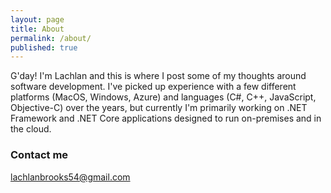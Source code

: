 ```yaml
---
layout: page
title: About
permalink: /about/
published: true
---
```


G'day! I'm Lachlan and this is where I post some of my thoughts around software development. I've picked up experience with a few different platforms (MacOS, Windows, Azure) and languages (C#, C++, JavaScript, Objective-C) over the years, but currently I'm primarily working on .NET Framework and .NET Core applications designed to run on-premises and in the cloud.
### Contact me

[lachlanbrooks54@gmail.com](mailto:lachlanbrooks54@gmail.com)

